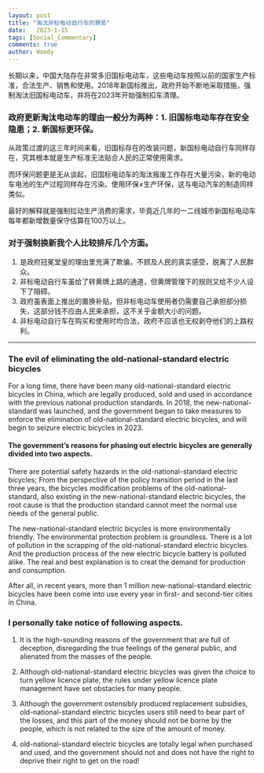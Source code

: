 ```yaml
---
layout: post
title: "淘汰非标电动自行车的罪恶"
date:   2023-1-15
tags: [Social_Commentary]
comments: true
author: Woody
---
```


长期以来，中国大陆存在非常多旧国标电动车，这些电动车按照以前的国家生产标准，合法生产、销售和使用。2018年新国标推出，政府开始不断地采取措施，强制淘汰旧国标电动车，并将在2023年开始强制扣车清理。 

### 政府更新淘汰电动车的理由一般分为两种：1. 旧国标电动车存在安全隐患；2. 新国标更环保。

从政策过渡的这三年时间来看，旧国标存在的改装问题，新国标电动自行车同样存在，究其根本就是生产标准无法贴合人民的正常使用需求。

而环保问题更是无从谈起，旧国标电动车的淘汰报废工作存在大量污染，新的电动车电池的生产过程同样存在污染。使用环保≠生产环保，这与电动汽车的制造同样类似。

最好的解释就是强制拉动生产消费的需求，毕竟近几年的一二线城市新国标电动车每年都新增数量保守估算在100万以上。 

### 对于强制换新我个人比较排斥几个方面。 
1. 是政府冠冕堂皇的理由里充满了欺骗，不顾及人民的真实感受，脱离了人民群众。
2. 非标电动自行车虽给了转黄牌上路的通道，但黄牌管理下的规则又给不少人设下了阻碍。
3. 政府虽表面上推出的置换补贴，但非标电动车使用者仍需要自己承担部分损失，这部分钱不应由人民来承担，这不关乎金额大小的问题。
4. 非标电动自行车在购买和使用时均合法，政府不应该也无权剥夺他们的上路权利。

---

### The evil of eliminating the old-national-standard electric bicycles

For a long time, there have been many old-national-standard electric bicycles in China, which are legally produced, sold and used in accordance with the previous national production standards. In 2018, the new-national-standard was launched, and the government began to take measures to enforce the elimination of old-national-standard electric bicycles, and will begin to seizure electric bicycles in 2023. 

#### The government’s reasons for phasing out electric bicycles are generally divided into two aspects. 

There are potential safety hazards in the old-national-standard electric bicycles; From the perspective of the policy transition period in the last three years, the bicycles modification problems of the old-national-standard, also existing in the new-national-standard electric bicycles, the root cause is that the production standard cannot meet the normal use needs of the general public. 

The new-national-standard electric bicycles is more environmentally friendly. The environmental protection problem is groundless. There is a lot of pollution in the scrapping of the old-national-standard electric bicycles. And the production process of the new electric bicycle battery is polluted alike. The real and best explanation is to creat the demand for production and consumption. 

After all, in recent years, more than 1 million new-national-standard electric bicycles have been come into use every year in first- and second-tier cities in China. 

### I personally take notice of following aspects. 
1. It is the high-sounding reasons of the government that are full of deception, disregarding the true feelings of the general public, and alienated from the masses of the people.
   
2. Although old-national-standard electric bicycles was given the choice to turn yellow licence plate, the rules under yellow licence plate management have set obstacles for many people.
  
3. Although the government ostensibly produced replacement subsidies, old-national-standard electric bicycles users still need to bear part of the losses, and this part of the money should not be borne by the people, which is not related to the size of the amount of money.
  
4. old-national-standard electric bicycles are totally legal when purchased and used, and the government should not and does not have the right to deprive their right to get on the road!
